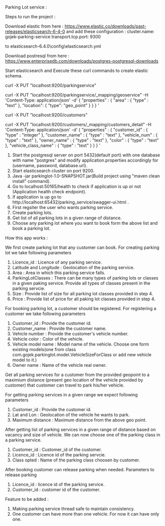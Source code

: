 
Parking Lot service :

Steps to run the project : 

Download elastic from here : https://www.elastic.co/downloads/past-releases/elasticsearch-6-4-0
and add these configuration :
cluster.name: gojek-parking-service
transport.tcp.port: 9300

to elasticsearch-6.4.0\config\elasticsearch.yml

Download postresql from here : https://www.enterprisedb.com/downloads/postgres-postgresql-downloads

Start elasticsearch and Execute these curl commands to create elastic schema.

curl -X PUT "localhost:9200/parkingservice"

curl -X PUT "localhost:9200/parkingservice/_mapping/geoservice" -H 'Content-Type: application/json' -d'
{
	"properties" : {
		"area" : {
			"type" : "text"
		},
                    "location": {
                        "type": "geo_point"
                    }
	}
}
'

curl -X PUT "localhost:9200/customers"

curl -X PUT "localhost:9200/customers/_mapping/customers_detail" -H 'Content-Type: application/json' -d'
{
	"properties" : {
		"customer_id" : {
			"type" : "integer"
		},
		"customer_name" : {
			"type" : "text"
		},
		"vehicle_num" : {
			"type" : "text"
		},
		"owner_name" : {
			"type" : "text"
		},
		"color" : {
			"type" : "text"
		},
		"vehicle_class_name" : {
			"type" : "text"
		}
	}
}
'


1) Start the postgresql server on port 5432(default port) with one database with name "postgres" and modify application.properties accordingly for (username, password, database.url).
2) Start elasticsearch cluster on port 9200.
3) Java -jar parkinglot-1.0-SNAPSHOT.jar(Build project using "maven clean install" command).
4) Go to localhost:50165/health to check if application is up or not (Application health check endpoint).
5) If application is up go to http://localhost:65432/parking_service/swagger-ui.html .
6) First regsiter the user who wants parking service.
7) Create parking lots.
8) Get list of all parking lots in a given range of distance.
9) Choose any parking lot where you want to book form the above list and book a parking lot.

How this app works : 

We first create parking lot that any customer can book. For creating parking lot we take following parameters
1) Licence_id : Licence of any parking service.
2) Latitude and Longitude : Geolocation of the parking service.
3) Area : Area in which this parking service falls.
4) ParkingLotClasses : There can be many types of parking lots or classes in a given paking service. Provide  all types of classes present in the parking servcie.
5) Size : Provide list of size for all parking lot classes provided in step 4.
6) Price : Provide list of price for all paking lot classes provided in step 4.

For booking parking lot, a customer should be registered.
For registering a customer we take following parameters
1) Customer_id : Provide the customer id.
2) Customer_name : Provide the customer name.
3) Vehicle number : Provide the customer's vehicle number.
4) Vehicle color : Color of the vehicle.
5) Vehicle model name : Model name of the vehicle. Choose one form existing models(one from class com.gojek.parkinglot.model.VehicleSizeForClass or add new vehicle model to it.)
6) Owner name : Name of the vehicle real owner.

Get all parking services for a customer from the provided geopoint to a maximium distance (present geo location
of the vehicle provided by customer) that customer can travel to park his/her vehicle.

For getting parking services in a given range we expect following parameters
1) Customer_id : Provide the customer id.
2) Lat and Lon : Geolocation of the vehicle he wants to park.
3) Maximum distance : Maximum distance from the above geo point.

After getting list of parking services in a given range of distance based on vacancy and size of vehicle.
We can now choose one of the parking class in a parking service.
1) Customer_id : Customer_id of the customer.
2) Licence_id  : Licence id of the parking servcie.
3) Class opted : Name of the parking class choosen by customer.

After booking customer can release parking when needed.
Parameters to release parking 
1) Licence_id : licence id of the parking service.
2) Customer_id : customer id of the customer.

Feature to be added : 
1) Making parking service thread safe to maintain consistency.
2) One customer can have more than one vehicle. For now it can have only one.
